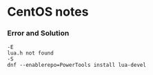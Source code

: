 # CentOS notes



### Error and Solution

``` shell
-E
lua.h not found
-S
dnf --enablerepo=PowerTools install lua-devel
```



